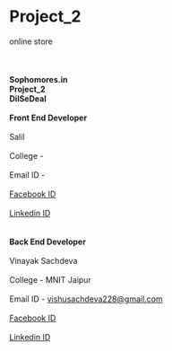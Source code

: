 # Project_2
online store
<br/><br/><br/><br/>
<b>Sophomores.in<br/>
Project_2<br/>
DilSeDeal</b><br/>
<br/>
<b>Front End Developer</b><br/>
<br/>
Salil<br/>
<br/>
College - <br/>
<br/>
Email ID - <br/>
<br/>
<a href="#" target="_blank">Facebook ID</a><br/>
<br/>
<a href="#" target="_blank">Linkedin ID</a><br/>
<br/>
<br/>
<b>Back End Developer</b><br/>
<br/>
Vinayak Sachdeva<br/>
<br/>
College - MNIT Jaipur<br/>
<br/>
Email ID - vishusachdeva228@gmail.com<br/>
<br/>
<a href="https://www.facebook.com/vinayak.sachdeva.3" target="_blank">Facebook ID</a><br/>
<br/>
<a href="https://www.linkedin.com/in/vinayak-sachdeva-415103105/" target="_blank">Linkedin ID</a>
<br/>
